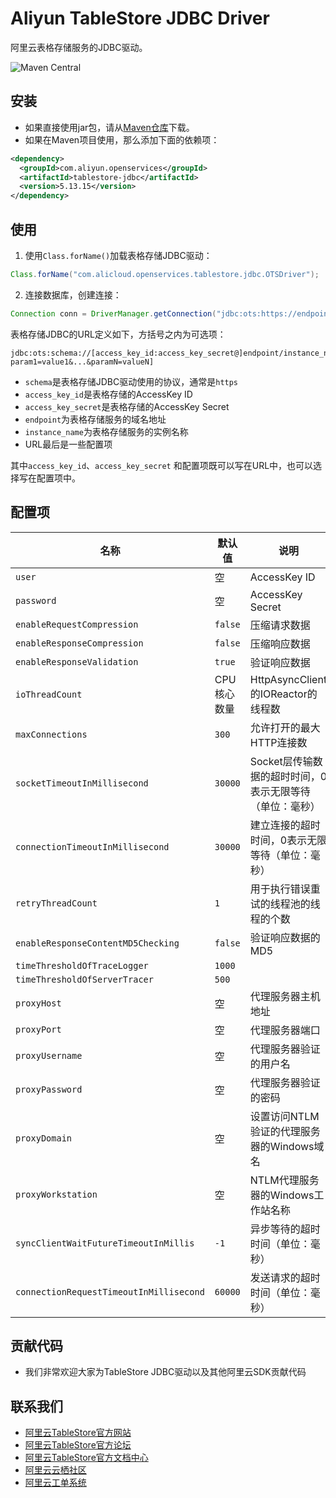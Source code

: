 # Aliyun TableStore JDBC Driver

阿里云表格存储服务的JDBC驱动。

![Maven Central](https://img.shields.io/maven-central/v/com.aliyun.openservices/tablestore-jdbc)

## 安装

- 如果直接使用jar包，请从[Maven仓库](https://repo1.maven.org/maven2/com/aliyun/openservices/tablestore-jdbc/)下载。
- 如果在Maven项目使用，那么添加下面的依赖项：

```xml
<dependency>
  <groupId>com.aliyun.openservices</groupId>
  <artifactId>tablestore-jdbc</artifactId>
  <version>5.13.15</version>
</dependency>
```

## 使用

1. 使用`Class.forName()`加载表格存储JDBC驱动：

```java
Class.forName("com.alicloud.openservices.tablestore.jdbc.OTSDriver");
```

2. 连接数据库，创建连接：

```java
Connection conn = DriverManager.getConnection("jdbc:ots:https://endpoint/instance_name", "access_key_id", "access_key_secret");
```

表格存储JDBC的URL定义如下，方括号之内为可选项：

```
jdbc:ots:schema://[access_key_id:access_key_secret@]endpoint/instance_name[?param1=value1&...&paramN=valueN]
```

- `schema`是表格存储JDBC驱动使用的协议，通常是`https`
- `access_key_id`是表格存储的AccessKey ID
- `access_key_secret`是表格存储的AccessKey Secret
- `endpoint`为表格存储服务的域名地址
- `instance_name`为表格存储服务的实例名称
- URL最后是一些配置项

其中`access_key_id`、`access_key_secret` 和配置项既可以写在URL中，也可以选择写在配置项中。

## 配置项

| 名称 | 默认值 | 说明 |
|---|---|---|
| `user` | 空 | AccessKey ID |
| `password` | 空 | AccessKey Secret |
| `enableRequestCompression` | `false` | 压缩请求数据 |
| `enableResponseCompression` | `false` | 压缩响应数据 |
| `enableResponseValidation` | `true` | 验证响应数据 |
| `ioThreadCount` | CPU核心数量 | HttpAsyncClient的IOReactor的线程数 |
| `maxConnections` | `300` | 允许打开的最大HTTP连接数 |
| `socketTimeoutInMillisecond` | `30000` | Socket层传输数据的超时时间，0表示无限等待（单位：毫秒） |
| `connectionTimeoutInMillisecond` | `30000` | 建立连接的超时时间，0表示无限等待（单位：毫秒） |
| `retryThreadCount` | `1` | 用于执行错误重试的线程池的线程的个数 |
| `enableResponseContentMD5Checking` | `false` | 验证响应数据的MD5 |
| `timeThresholdOfTraceLogger` | `1000` | |
| `timeThresholdOfServerTracer` | `500` | |
| `proxyHost` | 空 | 代理服务器主机地址 |
| `proxyPort` | 空 | 代理服务器端口 |
| `proxyUsername` | 空 | 代理服务器验证的用户名 |
| `proxyPassword` | 空 | 代理服务器验证的密码 |
| `proxyDomain` | 空 | 设置访问NTLM验证的代理服务器的Windows域名 |
| `proxyWorkstation` | 空 | NTLM代理服务器的Windows工作站名称 |
| `syncClientWaitFutureTimeoutInMillis` | `-1` | 异步等待的超时时间（单位：毫秒） |
| `connectionRequestTimeoutInMillisecond` | `60000` | 发送请求的超时时间（单位：毫秒） |

## 贡献代码
- 我们非常欢迎大家为TableStore JDBC驱动以及其他阿里云SDK贡献代码

## 联系我们
- [阿里云TableStore官方网站](http://www.aliyun.com/product/ots)
- [阿里云TableStore官方论坛](http://bbs.aliyun.com)
- [阿里云TableStore官方文档中心](https://help.aliyun.com/product/8315004_ots.html)
- [阿里云云栖社区](http://yq.aliyun.com)
- [阿里云工单系统](https://workorder.console.aliyun.com/#/ticket/createIndex)
